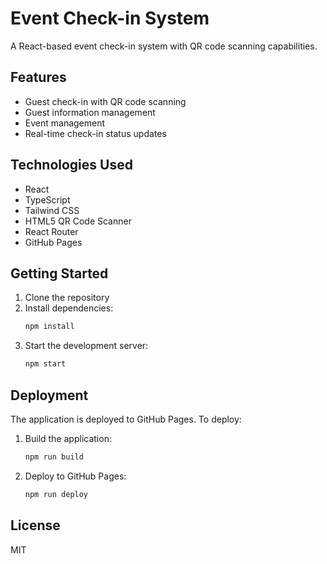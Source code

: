 # Event Check-in System

A React-based event check-in system with QR code scanning capabilities.

## Features

- Guest check-in with QR code scanning
- Guest information management
- Event management
- Real-time check-in status updates

## Technologies Used

- React
- TypeScript
- Tailwind CSS
- HTML5 QR Code Scanner
- React Router
- GitHub Pages

## Getting Started

1. Clone the repository
2. Install dependencies:
   ```bash
   npm install
   ```
3. Start the development server:
   ```bash
   npm start
   ```

## Deployment

The application is deployed to GitHub Pages. To deploy:

1. Build the application:
   ```bash
   npm run build
   ```
2. Deploy to GitHub Pages:
   ```bash
   npm run deploy
   ```

## License

MIT 
